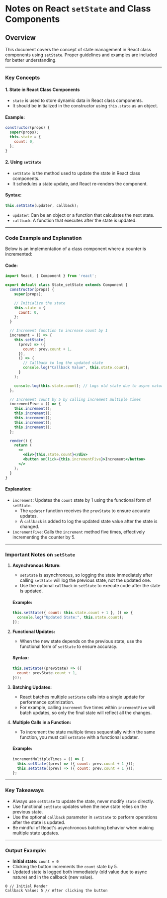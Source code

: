 # Notes on React `setState` and Class Components

## Overview
This document covers the concept of state management in React class components using `setState`. Proper guidelines and examples are included for better understanding.

---

### Key Concepts

#### 1. **State in React Class Components**
- `state` is used to store dynamic data in React class components.
- It should be initialized in the constructor using `this.state` as an object.

#### Example:
```jsx
constructor(props) {
  super(props);
  this.state = {
    count: 0,
  };
}
```

#### 2. **Using `setState`**
- `setState` is the method used to update the state in React class components.
- It schedules a state update, and React re-renders the component.

#### Syntax:
```jsx
this.setState(updater, callback);
```
- `updater`: Can be an object or a function that calculates the next state.
- `callback`: A function that executes after the state is updated.

---

### Code Example and Explanation
Below is an implementation of a class component where a counter is incremented:

#### Code:
```jsx
import React, { Component } from 'react';

export default class State_setState extends Component {
  constructor(props) {
    super(props);

    // Initialize the state
    this.state = {
      count: 0,
    };
  }

  // Increment function to increase count by 1
  increment = () => {
    this.setState(
      (prev) => ({
        count: prev.count + 1,
      }),
      () => {
        // Callback to log the updated state
        console.log("Callback Value", this.state.count);
      }
    );

    console.log(this.state.count); // Logs old state due to async nature
  };

  // Increment count by 5 by calling increment multiple times
  incrementFive = () => {
    this.increment();
    this.increment();
    this.increment();
    this.increment();
    this.increment();
  };

  render() {
    return (
      <>
        <div>{this.state.count}</div>
        <button onClick={this.incrementFive}>Increment</button>
      </>
    );
  }
}
```

#### Explanation:
- `increment`: Updates the `count` state by 1 using the functional form of `setState`.
  - The `updater` function receives the `prevState` to ensure accurate updates.
  - A `callback` is added to log the updated state value after the state is changed.
- `incrementFive`: Calls the `increment` method five times, effectively incrementing the counter by 5.

---

### Important Notes on `setState`

1. **Asynchronous Nature:**
   - `setState` is asynchronous, so logging the state immediately after calling `setState` will log the previous state, not the updated one.
   - Use the optional `callback` in `setState` to execute code after the state is updated.

   #### Example:
   ```jsx
   this.setState({ count: this.state.count + 1 }, () => {
     console.log("Updated State:", this.state.count);
   });
   ```

2. **Functional Updates:**
   - When the new state depends on the previous state, use the functional form of `setState` to ensure accuracy.

   #### Syntax:
   ```jsx
   this.setState((prevState) => ({
     count: prevState.count + 1,
   }));
   ```

3. **Batching Updates:**
   - React batches multiple `setState` calls into a single update for performance optimization.
   - For example, calling `increment` five times within `incrementFive` will batch updates, so only the final state will reflect all the changes.

4. **Multiple Calls in a Function:**
   - To increment the state multiple times sequentially within the same function, you must call `setState` with a functional updater.

   #### Example:
   ```jsx
   incrementMultipleTimes = () => {
     this.setState((prev) => ({ count: prev.count + 1 }));
     this.setState((prev) => ({ count: prev.count + 1 }));
   };
   ```

---

### Key Takeaways

- Always use `setState` to update the state, never modify `state` directly.
- Use functional `setState` updates when the new state relies on the previous state.
- Use the optional `callback` parameter in `setState` to perform operations after the state is updated.
- Be mindful of React's asynchronous batching behavior when making multiple state updates.

---

### Output Example:
- **Initial state:** `count = 0`
- Clicking the button increments the `count` state by 5.
- Updated state is logged both immediately (old value due to async nature) and in the callback (new value).

```plaintext
0 // Initial Render
Callback Value: 5 // After clicking the button
